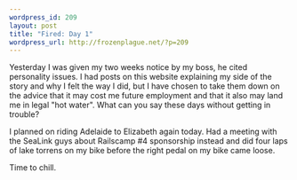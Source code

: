 ```yaml
--- 
wordpress_id: 209
layout: post
title: "Fired: Day 1"
wordpress_url: http://frozenplague.net/?p=209
---
```

Yesterday I was given my two weeks notice by my boss, he cited personality issues. I had posts on this website explaining my side of the story and why I felt the way I did, but I have chosen to take them down on the advice that it may cost me future employment and that it also may land me in legal "hot water". What can you say these days without getting in trouble?

I planned on riding Adelaide to Elizabeth again today. Had a meeting with the SeaLink guys about Railscamp #4 sponsorship instead and did four laps of lake torrens on my bike before the right pedal on my bike came loose.

Time to chill.

